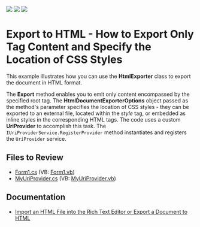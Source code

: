 <!-- default badges list -->
![](https://img.shields.io/endpoint?url=https://codecentral.devexpress.com/api/v1/VersionRange/128609193/13.1.4%2B)
[![](https://img.shields.io/badge/Open_in_DevExpress_Support_Center-FF7200?style=flat-square&logo=DevExpress&logoColor=white)](https://supportcenter.devexpress.com/ticket/details/E1726)
[![](https://img.shields.io/badge/📖_How_to_use_DevExpress_Examples-e9f6fc?style=flat-square)](https://docs.devexpress.com/GeneralInformation/403183)
<!-- default badges end -->

# Export to HTML - How to Export Only <BODY> Tag Content and Specify the Location of CSS Styles

This example illustrates how you can use the <strong>HtmlExporter</strong> class to export the document in HTML format. 

The **Export** method enables you to emit only content encompassed by the specified root tag. The **HtmlDocumentExporterOptions** object passed as the method's parameter specifies the location of CSS styles - they can be exported to an external file, located within the _style_ tag, or embedded as inline styles in the corresponding HTML tags.
The code uses a custom **UriProvider** to accomplish this task. The `IUriProviderService.RegisterProvider` method instantiates and registers the `UriProvider` service.

## Files to Review

* [Form1.cs](./CS/ExportOnlyBodyContent/Form1.cs) (VB: [Form1.vb](./VB/ExportOnlyBodyContent/Form1.vb))
* [MyUriProvider.cs](./CS/ExportOnlyBodyContent/MyUriProvider.cs) (VB: [MyUriProvider.vb](./VB/ExportOnlyBodyContent/MyUriProvider.vb))

## Documentation

* [Import an HTML File into the Rich Text Editor or Export a Document to HTML](https://docs.devexpress.com/WindowsForms/402852/controls-and-libraries/rich-text-editor/html-import-and-export)
